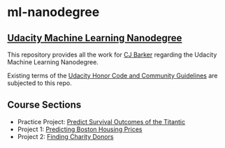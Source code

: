 # ml-nanodegree

## [Udacity Machine Learning Nanodegree](https://www.udacity.com/course/machine-learning-engineer-nanodegree--nd009t)
This repository provides all the work for [CJ Barker](https://cjbarker.com) regarding the Udacity Machine Learning Nanodegree.  

Existing terms of the [Udacity Honor Code and Community Guidelines](https://www.udacity.com/legal/community-guidelines) are subjected to this repo.

## Course Sections
* Practice Project: [Predict Survival Outcomes of the Titantic](./titanic-survival-outcomes)
* Project 1: [Predicting Boston Housing Prices](./boston-housing)
* Project 2: [Finding Charity Donors](./finding_donors)
